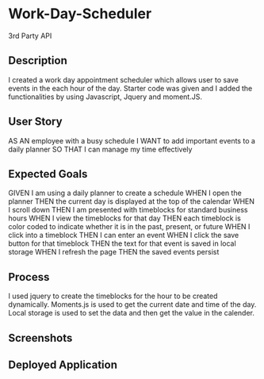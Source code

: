 # Work-Day-Scheduler
3rd Party API

## Description
I created a work day appointment scheduler which allows user to save events in the each hour of the day. Starter code was given and I added the functionalities by using Javascript, Jquery and  moment.JS.


## User Story
AS AN employee with a busy schedule
I WANT to add important events to a daily planner
SO THAT I can manage my time effectively

## Expected Goals
GIVEN I am using a daily planner to create a schedule
WHEN I open the planner
THEN the current day is displayed at the top of the calendar
WHEN I scroll down
THEN I am presented with timeblocks for standard business hours
WHEN I view the timeblocks for that day
THEN each timeblock is color coded to indicate whether it is in the past, present, or future
WHEN I click into a timeblock
THEN I can enter an event
WHEN I click the save button for that timeblock
THEN the text for that event is saved in local storage
WHEN I refresh the page
THEN the saved events persist

## Process
I used jquery to create the timeblocks for the hour to be created dynamically.
Moments.js is used to get the current date and time of the day. Local storage is used to set the data and then get the value in the calender. 

## Screenshots

## Deployed Application

 